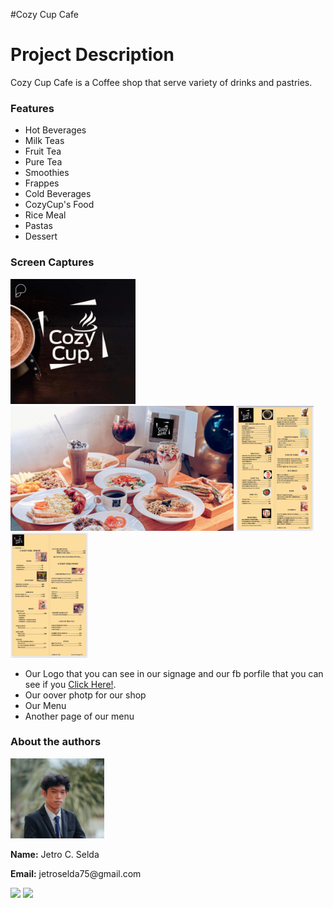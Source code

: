#Cozy Cup Cafe

<h1>Project Description</h1>
<p>Cozy Cup Cafe is a Coffee shop that serve variety of drinks and pastries.</p>

<h3>Features</h3>
<ul>
  <li>Hot Beverages</li>
  <li>Milk Teas</li>
  <li>Fruit Tea</li>
  <li>Pure Tea</li>
  <li>Smoothies</li>
  <li>Frappes</li>
  <li>Cold Beverages</li>
  <li>CozyCup's Food</li>
  <li>Rice Meal</li>
  <li>Pastas</li>
  <li>Dessert</li>
</ul>

<h3>Screen Captures</h3>
<p><img src = cozycuplogo.jpg height = "200"> <img src = cover.png height = "200"> <img src = fullmenu.jpg height = "200"> <img src = fullmenu2.jpg height = "200"></p>
<ul>
  <li>Our Logo that you can see in our signage and our fb porfile that you can see if you <a href = "https://www.facebook.com/cozycup.com.ph">Click Here!</a>.</li>
  <li>Our oover photp for our shop</li>
  <li>Our Menu</li>
  <li>Another page of our menu</li>
</ul>

<h3>About the authors</h3>
<p><img src="Myphoto.png" alt="Myphoto" width="150"></p>
<p><b>Name:</b> Jetro C. Selda</p>
<p><b>Email:</b> jetroselda75@gmail.com</p>

<p><a href="https://www.facebook.com/jetro.casenaresselda/"><img src="https://github.com/gauravghongde/social-icons/blob/master/PNG/Color/Facebook.png?raw=true" height="50"></a>       <a href="https://github.com/JetroSelda"><img src="https://github.com/gauravghongde/social-icons/blob/master/PNG/Color/Github.png?raw=true" height="50"></a></p>

